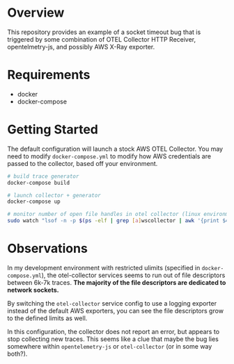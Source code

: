 # Overview

This repository provides an example of a socket timeout bug that is triggered by some combination of OTEL Collector HTTP Receiver, opentelmetry-js, and possibly AWS X-Ray exporter.

# Requirements
* docker
* docker-compose

# Getting Started
The default configuration will launch a stock AWS OTEL Collector. You may need to modify `docker-compose.yml` to modify how AWS credentials are passed to the collector, based off your environment.

```sh
# build trace generator
docker-compose build

# launch collector + generator
docker-compose up

# monitor number of open file handles in otel collector (linux environment)
sudo watch "lsof -n -p $(ps -elf | grep [a]wscollector | awk '{print $4}') | wc -l"
```

# Observations
In my development environment with restricted ulimits (specified in `docker-compose.yml`), the otel-collector services seems to run out of file descriptors between 6k-7k traces. **The majority of the file descriptors are dedicated to network sockets.**

By switching the `otel-collector` service config to use a logging exporter instead of the default AWS exporters, you can see the file descriptors grow to the defined limits as well. 


In this configuration, the collector does not report an error, but appears to stop collecting new traces. This seems like a clue that maybe the bug lies somewhere within `opentelemetry-js` or `otel-collector` (or in some way both?).

